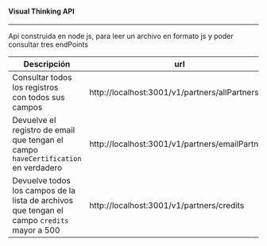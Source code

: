 #### Visual Thinking API

---

Api construida en node js, para leer un archivo en formato js y poder consultar tres endPoints

| Descripción                                                                                  | url                                             |
| --------------------------------------------------------------------------------------------- | ----------------------------------------------- |
| Consultar todos los registros<br />con todos sus campos                                       | http://localhost:3001/v1/partners/allPartners   |
| Devuelve el registro de email<br />que tengan el campo `haveCertification` en verdadero     | http://localhost:3001/v1/partners/emailPartnets |
| Devuelve todos los campos de la lista de archivos que tengan el campo `credits` mayor a 500 | http://localhost:3001/v1/partners/credits       |
